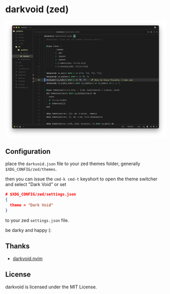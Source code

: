 # darkvoid (zed)

![zed darkvoid](preview.png)

## Configuration

place the `darkvoid.json` file to your zed themes folder, generally `$XDG_CONFIG/zed/themes`.

then you can issue the `cmd-k cmd-t` keyshort to open the theme switcher and select "Dark Void" or set

```json
# $XDG_CONFIG/zed/settings.json
{
  theme = "Dark Void"
}
```

to your zed `settings.json` file.

be darky and happy (:

## Thanks

- [darkvoid.nvim](https://github.com/Aliqyan-21/darkvoid.nvim)

## License

darkvoid is licensed under the MIT License.

